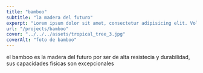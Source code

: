 ```yaml
---
title: "bamboo"
subtitle: "la madera del futuro"
experpt: "Lorem ipsum dolor sit amet, consectetur adipisicing elit. Voluptatibus quia, Nonea! Maiores et perferendis eaque, exercitationem praesentium nihil."
url: "/projects/bamboo"
cover: "../../../assets/tropical_tree_3.jpg"
coverAlt: "foto de bamboo"
---
```


el bamboo es la madera del futuro por ser de alta resistecia y durabilidad, sus capacidades fisicas son excepcionales
